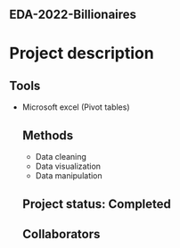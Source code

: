 ## EDA-2022-Billionaires

# Project description
##### 

## Tools
* Microsoft excel (Pivot tables)

  ## Methods
  * Data cleaning
  * Data visualization
  * Data manipulation
 
  ## Project status: Completed

  ## Collaborators
